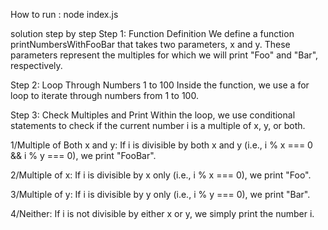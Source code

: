 How to run : node index.js

solution step by step
Step 1: Function Definition
We define a function printNumbersWithFooBar that takes two parameters, x and y. These parameters represent the multiples for which we will print "Foo" and "Bar", respectively.

Step 2: Loop Through Numbers 1 to 100
Inside the function, we use a for loop to iterate through numbers from 1 to 100.

Step 3: Check Multiples and Print
Within the loop, we use conditional statements to check if the current number i is a multiple of x, y, or both.

1/Multiple of Both x and y:
If i is divisible by both x and y (i.e., i % x === 0 && i % y === 0), we print "FooBar".

2/Multiple of x:
If i is divisible by x only (i.e., i % x === 0), we print "Foo".

3/Multiple of y:
If i is divisible by y only (i.e., i % y === 0), we print "Bar".

4/Neither:
If i is not divisible by either x or y, we simply print the number i.
